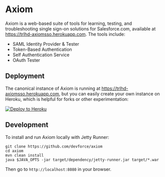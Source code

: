 # Axiom
Axiom is a web-based suite of tools for learning, testing, and troubleshooting single sign-on solutions for Salesforce.com,
available at <https://trlhd-axiomsso.herokuapp.com>. 
The tools include:

 * SAML Identity Provider & Tester
 * Token-Based Authentication
 * Self Authentication Service
 * OAuth Tester

## Deployment

The canonical instance of Axiom is running at <https://trlhd-axiomsso.herokuapp.com>,
but you can easily create your own instance on Heroku, 
which is helpful for forks or other experimentation:

[![Deploy to Heroku](https://www.herokucdn.com/deploy/button.png)](https://heroku.com/deploy?template=https://github.com/devforce/axiom)

## Development

To install and run Axiom locally with Jetty Runner:

    git clone https://github.com/devforce/axiom
    cd axiom
    mvn clean install
    java $JAVA_OPTS -jar target/dependency/jetty-runner.jar target/*.war

Then go to `http://localhost:8080` in your browser.
